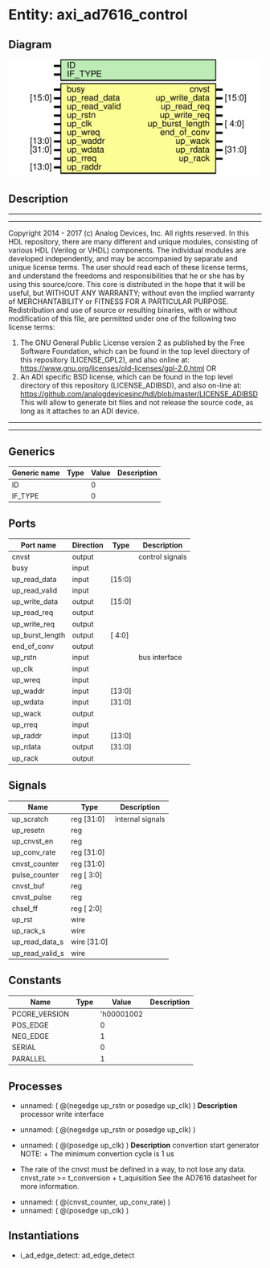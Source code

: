 # Entity: axi_ad7616_control

## Diagram

![Diagram](axi_ad7616_control.svg "Diagram")
## Description

***************************************************************************
 ***************************************************************************
 Copyright 2014 - 2017 (c) Analog Devices, Inc. All rights reserved.
 In this HDL repository, there are many different and unique modules, consisting
 of various HDL (Verilog or VHDL) components. The individual modules are
 developed independently, and may be accompanied by separate and unique license
 terms.
 The user should read each of these license terms, and understand the
 freedoms and responsibilities that he or she has by using this source/core.
 This core is distributed in the hope that it will be useful, but WITHOUT ANY
 WARRANTY; without even the implied warranty of MERCHANTABILITY or FITNESS FOR
 A PARTICULAR PURPOSE.
 Redistribution and use of source or resulting binaries, with or without modification
 of this file, are permitted under one of the following two license terms:
   1. The GNU General Public License version 2 as published by the
      Free Software Foundation, which can be found in the top level directory
      of this repository (LICENSE_GPL2), and also online at:
      <https://www.gnu.org/licenses/old-licenses/gpl-2.0.html>
 OR
   2. An ADI specific BSD license, which can be found in the top level directory
      of this repository (LICENSE_ADIBSD), and also on-line at:
      https://github.com/analogdevicesinc/hdl/blob/master/LICENSE_ADIBSD
      This will allow to generate bit files and not release the source code,
      as long as it attaches to an ADI device.
 ***************************************************************************
 ***************************************************************************
 
## Generics

| Generic name | Type | Value | Description |
| ------------ | ---- | ----- | ----------- |
| ID           |      | 0     |             |
| IF_TYPE      |      | 0     |             |
## Ports

| Port name       | Direction | Type   | Description     |
| --------------- | --------- | ------ | --------------- |
| cnvst           | output    |        | control signals |
| busy            | input     |        |                 |
| up_read_data    | input     | [15:0] |                 |
| up_read_valid   | input     |        |                 |
| up_write_data   | output    | [15:0] |                 |
| up_read_req     | output    |        |                 |
| up_write_req    | output    |        |                 |
| up_burst_length | output    | [ 4:0] |                 |
| end_of_conv     | output    |        |                 |
| up_rstn         | input     |        | bus interface   |
| up_clk          | input     |        |                 |
| up_wreq         | input     |        |                 |
| up_waddr        | input     | [13:0] |                 |
| up_wdata        | input     | [31:0] |                 |
| up_wack         | output    |        |                 |
| up_rreq         | input     |        |                 |
| up_raddr        | input     | [13:0] |                 |
| up_rdata        | output    | [31:0] |                 |
| up_rack         | output    |        |                 |
## Signals

| Name            | Type           | Description       |
| --------------- | -------------- | ----------------- |
| up_scratch      | reg     [31:0] | internal signals  |
| up_resetn       | reg            |                   |
| up_cnvst_en     | reg            |                   |
| up_conv_rate    | reg     [31:0] |                   |
| cnvst_counter   | reg     [31:0] |                   |
| pulse_counter   | reg     [ 3:0] |                   |
| cnvst_buf       | reg            |                   |
| cnvst_pulse     | reg            |                   |
| chsel_ff        | reg     [ 2:0] |                   |
| up_rst          | wire           |                   |
| up_rack_s       | wire           |                   |
| up_read_data_s  | wire [31:0]    |                   |
| up_read_valid_s | wire           |                   |
## Constants

| Name          | Type | Value      | Description |
| ------------- | ---- | ---------- | ----------- |
| PCORE_VERSION |      | 'h00001002 |             |
| POS_EDGE      |      | 0          |             |
| NEG_EDGE      |      | 1          |             |
| SERIAL        |      | 0          |             |
| PARALLEL      |      | 1          |             |
## Processes
- unnamed: ( @(negedge up_rstn or posedge up_clk) )
**Description**
processor write interface

- unnamed: ( @(negedge up_rstn or posedge up_clk) )
- unnamed: ( @(posedge up_clk) )
**Description**
convertion start generator
NOTE: + The minimum convertion cycle is 1 us
+ The rate of the cnvst must be defined in a way,
to not lose any data. cnvst_rate >= t_conversion + t_aquisition
See the AD7616 datasheet for more information.

- unnamed: ( @(cnvst_counter, up_conv_rate) )
- unnamed: ( @(posedge up_clk) )
## Instantiations

- i_ad_edge_detect: ad_edge_detect
